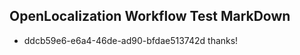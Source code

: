 ## OpenLocalization Workflow Test MarkDown
* ddcb59e6-e6a4-46de-ad90-bfdae513742d thanks!

<!--HONumber=Aug16_HO1-->


